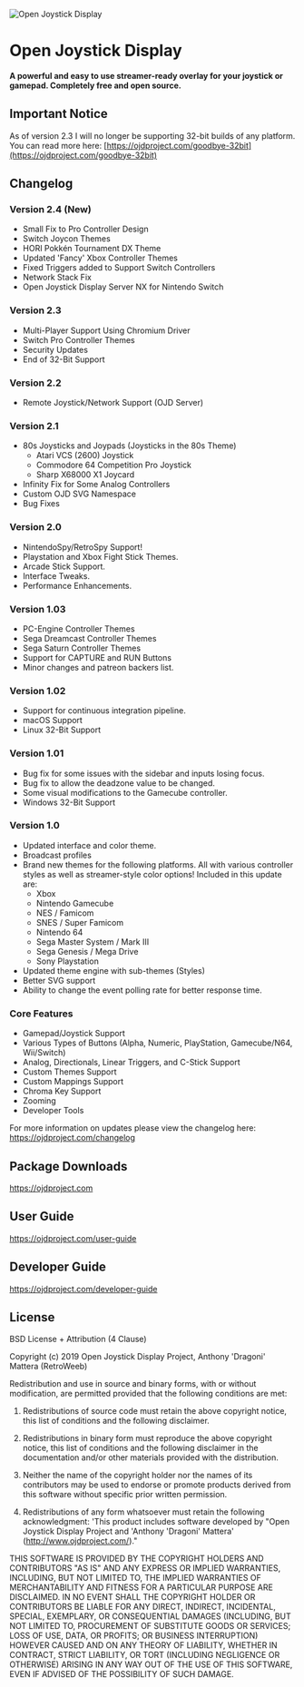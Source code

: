 
![Open Joystick Display](https://ojdproject.com/images/logo-dark.png)

# Open Joystick Display
**A powerful and easy to use streamer-ready overlay for your joystick or gamepad. Completely free and open source.**

## Important Notice
As of version 2.3 I will no longer be supporting 32-bit builds of any platform. You can read more here: [https://ojdproject.com/goodbye-32bit](https://ojdproject.com/goodbye-32bit)

## Changelog
### Version 2.4 (New)
* Small Fix to Pro Controller Design
* Switch Joycon Themes
* HORI Pokkén Tournament DX Theme
* Updated 'Fancy' Xbox Controller Themes
* Fixed Triggers added to Support Switch Controllers
* Network Stack Fix
* Open Joystick Display Server NX for Nintendo Switch

### Version 2.3
* Multi-Player Support Using Chromium Driver
* Switch Pro Controller Themes
* Security Updates
* End of 32-Bit Support

### Version 2.2
* Remote Joystick/Network Support (OJD Server)

### Version 2.1
* 80s Joysticks and Joypads (Joysticks in the 80s Theme)
    - Atari VCS (2600) Joystick
    - Commodore 64 Competition Pro Joystick
    - Sharp X68000 X1 Joycard
* Infinity Fix for Some Analog Controllers
* Custom OJD SVG Namespace
* Bug Fixes

### Version 2.0
* NintendoSpy/RetroSpy Support!
* Playstation and Xbox Fight Stick Themes.
* Arcade Stick Support.
* Interface Tweaks.
* Performance Enhancements.

### Version 1.03
* PC-Engine Controller Themes
* Sega Dreamcast Controller Themes
* Sega Saturn Controller Themes
* Support for CAPTURE and RUN Buttons
* Minor changes and patreon backers list.

### Version 1.02
* Support for continuous integration pipeline.
* macOS Support
* Linux 32-Bit Support

### Version 1.01
* Bug fix for some issues with the sidebar and inputs losing focus.
* Bug fix to allow the deadzone value to be changed.
* Some visual modifications to the Gamecube controller.
* Windows 32-Bit Support

### Version 1.0
* Updated interface and color theme.
* Broadcast profiles
* Brand new themes for the following platforms. All with various controller styles as well as streamer-style color options! Included in this update are:
    - Xbox
    - Nintendo Gamecube
    - NES / Famicom
    - SNES / Super Famicom
    - Nintendo 64
    - Sega Master System / Mark III
    - Sega Genesis / Mega Drive
    - Sony Playstation
* Updated theme engine with sub-themes (Styles)
* Better SVG support
* Ability to change the event polling rate for better response time.

### Core Features
* Gamepad/Joystick Support
* Various Types of Buttons (Alpha, Numeric, PlayStation, Gamecube/N64, Wii/Switch)
* Analog, Directionals, Linear Triggers, and C-Stick Support
* Custom Themes Support
* Custom Mappings Support
* Chroma Key Support
* Zooming
* Developer Tools

For more information on updates please view the changelog here: https://ojdproject.com/changelog

## Package Downloads
https://ojdproject.com

## User Guide
https://ojdproject.com/user-guide

## Developer Guide
https://ojdproject.com/developer-guide

## License
BSD License + Attribution (4 Clause)

Copyright (c) 2019 Open Joystick Display Project, Anthony 'Dragoni' Mattera (RetroWeeb)

Redistribution and use in source and binary forms, with or without
modification, are permitted provided that the following conditions
are met:

1. Redistributions of source code must retain the above copyright
   notice, this list of conditions and the following disclaimer.

2. Redistributions in binary form must reproduce the above copyright
   notice, this list of conditions and the following disclaimer in
   the documentation and/or other materials provided with the
   distribution.

3. Neither the name of the copyright holder nor the names of its
   contributors may be used to endorse or promote products derived
   from this software without specific prior written permission.

4. Redistributions of any form whatsoever must retain the following
   acknowledgment: 'This product includes software developed by
   "Open Joystick Display Project and 'Anthony 'Dragoni' Mattera' 
   (http://www.ojdproject.com/)."

THIS SOFTWARE IS PROVIDED BY THE COPYRIGHT HOLDERS AND CONTRIBUTORS
"AS IS" AND ANY EXPRESS OR IMPLIED WARRANTIES, INCLUDING, BUT NOT
LIMITED TO, THE IMPLIED WARRANTIES OF MERCHANTABILITY AND FITNESS FOR
A PARTICULAR PURPOSE ARE DISCLAIMED. IN NO EVENT SHALL THE COPYRIGHT
HOLDER OR CONTRIBUTORS BE LIABLE FOR ANY DIRECT, INDIRECT, INCIDENTAL,
SPECIAL, EXEMPLARY, OR CONSEQUENTIAL DAMAGES (INCLUDING, BUT NOT LIMITED
TO, PROCUREMENT OF SUBSTITUTE GOODS OR SERVICES; LOSS OF USE, DATA, OR
PROFITS; OR BUSINESS INTERRUPTION) HOWEVER CAUSED AND ON ANY THEORY OF
LIABILITY, WHETHER IN CONTRACT, STRICT LIABILITY, OR TORT (INCLUDING
NEGLIGENCE OR OTHERWISE) ARISING IN ANY WAY OUT OF THE USE OF THIS
SOFTWARE, EVEN IF ADVISED OF THE POSSIBILITY OF SUCH DAMAGE.
